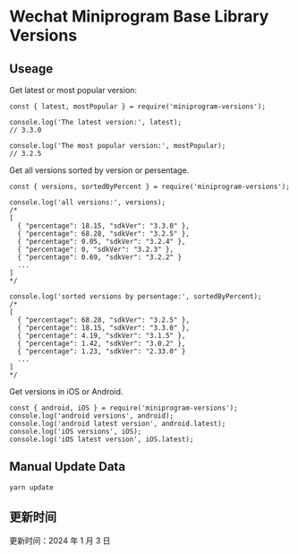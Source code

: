 
# Wechat Miniprogram Base Library Versions

## Useage

Get latest or most popular version:

```;
const { latest, mostPopular } = require('miniprogram-versions');

console.log('The latest version:', latest);
// 3.3.0

console.log('The most popular version:', mostPopular);
// 3.2.5

```

Get all versions sorted by version or persentage.

```
const { versions, sortedByPercent } = require('miniprogram-versions');

console.log('all versions:', versions);
/*
[
  { "percentage": 18.15, "sdkVer": "3.3.0" },
  { "percentage": 68.28, "sdkVer": "3.2.5" },
  { "percentage": 0.05, "sdkVer": "3.2.4" },
  { "percentage": 0, "sdkVer": "3.2.3" },
  { "percentage": 0.69, "sdkVer": "3.2.2" }
  ...
]
*/

console.log('sorted versions by persentage:', sortedByPercent);
/*
[
  { "percentage": 68.28, "sdkVer": "3.2.5" },
  { "percentage": 18.15, "sdkVer": "3.3.0" },
  { "percentage": 4.19, "sdkVer": "3.1.5" },
  { "percentage": 1.42, "sdkVer": "3.0.2" },
  { "percentage": 1.23, "sdkVer": "2.33.0" }
  ...
]
*/
```

Get versions in iOS or Android.

```
const { android, iOS } = require('miniprogram-versions');
console.log('android versions', android);
console.log('android latest version', android.latest);
console.log('iOS versions', iOS);
console.log('iOS latest version', iOS.latest);
```

## Manual Update Data

```
yarn update
```

## 更新时间

更新时间：2024 年 1 月 3 日
